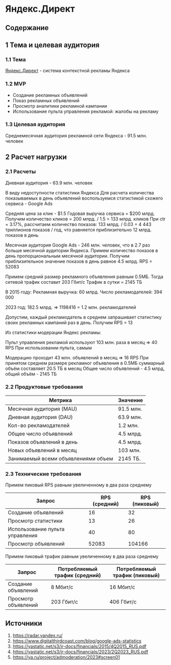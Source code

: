 # Яндекс.Директ

## Содержание

## 1 Тема и целевая аудитория

### 1.1 Тема
[Яндекс.Директ](https://direct.yandex.ru/) - система контекстной рекламы Яндекса

### 1.2 MVP

- Создание рекламных объявлений
- Показ рекламных объявлений
- Просмотр аналитики рекламной кампании
- Использование пульта управления рекламой: жалобы на рекламу

### 1.3 Целевая аудитория

Среднемесячная аудитория рекламной сети Яндекса - 91.5 млн. человек

## 2 Расчет нагрузки

### 2.1 Расчеты

Дневная аудитория - 63.9 млн. человек

В виду недоступности статистики Яндекса
Для расчета количества показываемых в день объявлений воспользуемся статистикой схожего сервиса - Google Ads

Средняя цена за клик - $1.5
Годовая выручка сервиса = $200 млрд.
Получим количество кликов = 200 млрд. / 1.5 = 133 млрд. кликов
При ctr = 3.17%, рассчитаем количество показов: 133 млрд. / 0.03 = 4 443 триллионов показов / год, что равняется приблизительно 12 млрд. показов в день

Месячная аудитория Google Ads - 246 млн. человек, что в 2.7 раз больше месячной аудитории Яндекса.
Примем количество показов в день пропорциональным месячной аудитории. Получим приблизительное значение показов в день равное 4.5 млрд.
RPS = 52083

Примем средний размер рекламного объявления равным 0.5МБ.
Тогда сетевой трафик составит 203 Гбит/c
Трафик в сутки = 2145 ТБ

В 2015 году:
Рекламная выручка: 60 млрд.
Число рекламодателей: 394 000

2023 год: 182.5 млрд.
=> 1198416 = 1.2 млн. рекламодателей

Допустим, каждый рекламодатель в среднем запрашивает статистику своих рекламных кампаний раз в день.
Получим RPS = 13

Из статистики модерации Яндекс рекламы:

Пульт управления рекламой используют 103 млн. раза в месяц => 40 RPS
При использовании пульта, самым 

Модерацию проходит 43 млн. объявлений в месяц => 16 RPS
При принятом среднем размере рекламног объявления в 0.5МБ суммарный объём составляет 20.5 ТБ в месяц
Общее число объявлений - 4.5 млрд, общий объём - 2145 ТБ

### 2.2 Продуктовые требования

| Метрика                             | Значение   |
| ----------------------------------- | ---------- |
| Месячная аудитория (MAU)            | 91.5 млн.  |
| Дневная аудитория (DAU)             | 63.9 млн.  |
| Кол-во рекламодателей               | 1.2 млн.   |
| Общее число объявлений              | 4.5 млрд.  |
| Показов объявлений в день           | 4.5 млрд.  |
| Новых объявлений в месяц            | 103 млн.   |
| Занимаемый всеми объявлениями объем | 2145 ТБ.   |

### 2.3 Технические требования

Примем пиковый RPS равным увеличенному в два раза среднему

| Запрос                              | RPS (средний)   | RPS (пиковый) |
| ----------------------------------- | --------------- | ------------  |
| Создание объявлений                 | 16              | 32            |
| Просмотр статистики                 | 13              | 26            |
| Использование пульта управления     | 40              | 80            |
| Просмотр объявлений                 | 52083           | 104166        |

Примем пиковый трафик равным увеличенному в два раза среднему

| Запрос                              | Потребляемый трафик (средний) | Потребляемый трафик (пиковый) |
| ----------------------------------- | ----------------------------- | ----------------------------- |
| Создание объявлений                 | 8 Мбит/c                      | 16 Мбит/c                     |
| Просмотр объявлений                 | 203 Гбит/с                    | 406 Гбит/c                    |

## Источники
1. https://radar.yandex.ru/
2. https://www.digitalthirdcoast.com/blog/google-ads-statistics
3. https://yastatic.net/s3/ir-docs/financials/2015/4Q2015_RUS.pdf
4. https://yastatic.net/s3/ir-docs/financials/2023/2Q2023_RUS.pdf
5. https://ya.ru/project/admoderation/2023#screen01
